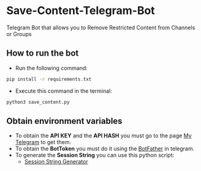 # Save-Content-Telegram-Bot
Telegram Bot that allows you to Remove Restricted Content from Channels or Groups

## How to run the bot
- Run the following command: 
```bash
pip install -r requirements.txt
```
- Execute this command in the terminal:
```bash
python3 save_content.py
```

## Obtain environment variables
* To obtain the **API KEY** and the **API HASH** you must go to the page [My Telegram](https://my.telegram.org) to get them.
* To obtain the **BotToken** you must do it using the [BotFather](https://t.me/BotFather) in telegram.
* To generate the **Session String** you can use this python script:
    - [Session String Generator](https://github.com/Wachu985/Session-String-Pyrogram)
